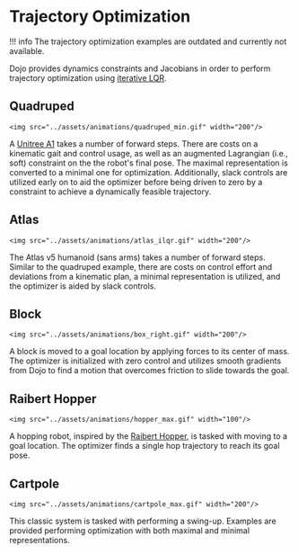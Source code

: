 # Trajectory Optimization

!!! info 
    The trajectory optimization examples are outdated and currently not available.

Dojo provides dynamics constraints and Jacobians in order to perform trajectory optimization using [iterative LQR](https://github.com/thowell/IterativeLQR.jl). 

## Quadruped

```@raw html
<img src="../assets/animations/quadruped_min.gif" width="200"/>
```

A [Unitree A1](https://www.unitree.com/products/a1/) takes a number of forward steps. There are costs on a kinematic gait and control usage, as well as an augmented Lagrangian (i.e., soft) constraint on the the robot's final pose. The maximal representation is converted to a minimal one for optimization. Additionally, slack controls are utilized early on to aid the optimizer before being driven to zero by a constraint to achieve a dynamically feasible trajectory.

## Atlas

```@raw html
<img src="../assets/animations/atlas_ilqr.gif" width="200"/>
```

The Atlas v5 humanoid (sans arms) takes a number of forward steps. Similar to the quadruped example, there are costs on control effort and deviations from a kinematic plan, a minimal representation is utilized, and the optimizer is aided by slack controls.

## Block

```@raw html
<img src="../assets/animations/box_right.gif" width="200"/>
```

A block is moved to a goal location by applying forces to its center of mass. The optimizer is initialized with zero control and utilizes smooth gradients from Dojo to find a motion that overcomes friction to slide towards the goal.

## Raibert Hopper

```@raw html
<img src="../assets/animations/hopper_max.gif" width="100"/>
```

A hopping robot, inspired by the [Raibert Hopper](https://dspace.mit.edu/handle/1721.1/6820), is tasked with moving to a goal location. The optimizer finds a single hop trajectory to reach its goal pose.

## Cartpole

```@raw html
<img src="../assets/animations/cartpole_max.gif" width="200"/>
```

This classic system is tasked with performing a swing-up. Examples are provided performing optimization with both maximal and minimal representations. 